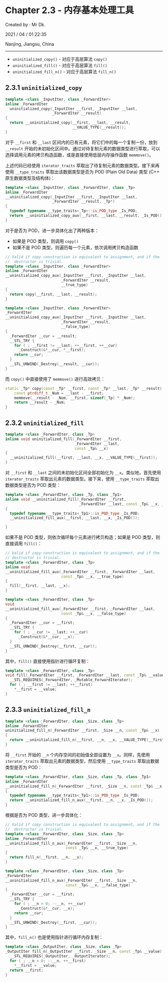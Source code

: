 # Chapter 2.3 - 内存基本处理工具

Created by : Mr Dk.

2021 / 04 / 01 22:35

Nanjing, Jiangsu, China

---

- `uninitialized_copy()` - 对应于高层算法 `copy()`
- `uninitialized_fill()` - 对应于高层算法 `fill()`
- `uninitialized_fill_n()` - 对应于高层算法 `fill_n()`

## 2.3.1 `uninitialized_copy`

```c++
template <class _InputIter, class _ForwardIter>
inline _ForwardIter
  uninitialized_copy(_InputIter __first, _InputIter __last,
                     _ForwardIter __result)
{
  return __uninitialized_copy(__first, __last, __result,
                              __VALUE_TYPE(__result));
}
```

对于 `__first` 和 `__last` 区间内的已有元素，将它们中的每一个复制一份，放到 `__result` 开始的未初始化区间中。通过对待复制元素的数据类型进行萃取，可以选择调用元素的拷贝构造函数，或是直接使用低层内存操作函数 `memmove()`。

上述代码已经使用 `iterator_traits` 萃取出了待复制元素的数据类型。接下来再使用 `__type_traits` 萃取出该数据类型是否为 POD (Plain Old Data) 类型 (C++ 原生数据类型及结构体)：

```c++
template <class _InputIter, class _ForwardIter, class _Tp>
inline _ForwardIter
__uninitialized_copy(_InputIter __first, _InputIter __last,
                     _ForwardIter __result, _Tp*)
{
  typedef typename __type_traits<_Tp>::is_POD_type _Is_POD;
  return __uninitialized_copy_aux(__first, __last, __result, _Is_POD());
}
```

对于是否为 POD，进一步具体化出了两种版本：

- 如果是 POD 类型，则调用 `copy()`
- 如果不是 POD 类型，则遍历每一个元素，依次调用拷贝构造函数

```c++
// Valid if copy construction is equivalent to assignment, and if the
//  destructor is trivial.
template <class _InputIter, class _ForwardIter>
inline _ForwardIter
__uninitialized_copy_aux(_InputIter __first, _InputIter __last,
                         _ForwardIter __result,
                         __true_type)
{
  return copy(__first, __last, __result);
}

template <class _InputIter, class _ForwardIter>
_ForwardIter
__uninitialized_copy_aux(_InputIter __first, _InputIter __last,
                         _ForwardIter __result,
                         __false_type)
{
  _ForwardIter __cur = __result;
  __STL_TRY {
    for ( ; __first != __last; ++__first, ++__cur)
      _Construct(&*__cur, *__first);
    return __cur;
  }
  __STL_UNWIND(_Destroy(__result, __cur));
}
```

而 `copy()` 中直接使用了 `memmove()` 进行高效拷贝：

```c++
static _Tp* copy(const _Tp* __first, const _Tp* __last, _Tp* __result) {
    const ptrdiff_t _Num = __last - __first;
    memmove(__result - _Num, __first, sizeof(_Tp) * _Num);
    return __result - _Num;
}
```

## 2.3.2 `uninitialized_fill`

```c++
template <class _ForwardIter, class _Tp>
inline void uninitialized_fill(_ForwardIter __first,
                               _ForwardIter __last,
                               const _Tp& __x)
{
  __uninitialized_fill(__first, __last, __x, __VALUE_TYPE(__first));
}
```

对 `__first` 和 `__last` 之间的未初始化区间全部初始化为 `__x`。类似地，首先使用 `iterator_traits` 萃取出元素的数据类型。接下来，使用 `__type_traits` 萃取出数据类型是否为 POD 类型：

```c++
template <class _ForwardIter, class _Tp, class _Tp1>
inline void __uninitialized_fill(_ForwardIter __first,
                                 _ForwardIter __last, const _Tp& __x, _Tp1*)
{
  typedef typename __type_traits<_Tp1>::is_POD_type _Is_POD;
  __uninitialized_fill_aux(__first, __last, __x, _Is_POD());

}
```

如果不是 POD 类型，则依次循环每个元素进行拷贝构造；如果是 POD 类型，则直接调用 `fill()`：

```c++
// Valid if copy construction is equivalent to assignment, and if the
// destructor is trivial.
template <class _ForwardIter, class _Tp>
inline void
__uninitialized_fill_aux(_ForwardIter __first, _ForwardIter __last,
                         const _Tp& __x, __true_type)
{
  fill(__first, __last, __x);
}

template <class _ForwardIter, class _Tp>
void
__uninitialized_fill_aux(_ForwardIter __first, _ForwardIter __last,
                         const _Tp& __x, __false_type)
{
  _ForwardIter __cur = __first;
  __STL_TRY {
    for ( ; __cur != __last; ++__cur)
      _Construct(&*__cur, __x);
  }
  __STL_UNWIND(_Destroy(__first, __cur));
}
```

其中，`fill()` 直接使用指针进行循环复制：

```c++
template <class _ForwardIter, class _Tp>
void fill(_ForwardIter __first, _ForwardIter __last, const _Tp& __value) {
  __STL_REQUIRES(_ForwardIter, _Mutable_ForwardIterator);
  for ( ; __first != __last; ++__first)
    *__first = __value;
}
```

## 2.3.3 `uninitialized_fill_n`

```c++
template <class _ForwardIter, class _Size, class _Tp>
inline _ForwardIter
uninitialized_fill_n(_ForwardIter __first, _Size __n, const _Tp& __x)
{
  return __uninitialized_fill_n(__first, __n, __x, __VALUE_TYPE(__first));
}
```

将 `__first` 开始的 `__n` 个内存空间的初始值全部设置为 `__x`。同样，先使用 `iterator_traits` 萃取出元素的数据类型，然后使用 `__type_traits` 萃取出数据类型是否为 POD：

```c++
template <class _ForwardIter, class _Size, class _Tp, class _Tp1>
inline _ForwardIter
__uninitialized_fill_n(_ForwardIter __first, _Size __n, const _Tp& __x, _Tp1*)
{
  typedef typename __type_traits<_Tp1>::is_POD_type _Is_POD;
  return __uninitialized_fill_n_aux(__first, __n, __x, _Is_POD());
}
```

根据是否为 POD 类型，进一步具体化：

```c++
// Valid if copy construction is equivalent to assignment, and if the
//  destructor is trivial.
template <class _ForwardIter, class _Size, class _Tp>
inline _ForwardIter
__uninitialized_fill_n_aux(_ForwardIter __first, _Size __n,
                           const _Tp& __x, __true_type)
{
  return fill_n(__first, __n, __x);
}

template <class _ForwardIter, class _Size, class _Tp>
_ForwardIter
__uninitialized_fill_n_aux(_ForwardIter __first, _Size __n,
                           const _Tp& __x, __false_type)
{
  _ForwardIter __cur = __first;
  __STL_TRY {
    for ( ; __n > 0; --__n, ++__cur)
      _Construct(&*__cur, __x);
    return __cur;
  }
  __STL_UNWIND(_Destroy(__first, __cur));
}
```

其中，`fill_n()` 也是使用指针进行循环内存复制：

```c++
template <class _OutputIter, class _Size, class _Tp>
_OutputIter fill_n(_OutputIter __first, _Size __n, const _Tp& __value) {
  __STL_REQUIRES(_OutputIter, _OutputIterator);
  for ( ; __n > 0; --__n, ++__first)
    *__first = __value;
  return __first;
}
```

